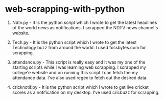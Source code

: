 # web-scrapping-with-python

1) Ndtv.py - It is the python script which I wrote to get the latest headlines of the world news as notifications. I scrapped the NDTV news channel's website.

2) Tech.py - It is the python script which I wrote to get the latest Technology buzz from around the world. I used fossbytes.com for scrapping. 

3) attendance.py - This script is really easy and it was my one of the starting scripts while I was learning web scrapping. I scrapped my college'e website and on running this script I can fetch the my attendance data. I've also used regex to fetch out the desired data.

4) cricknotif.py - It is the python script which I wrote to get live cricket scores as a notification on my desktop. I've used cricbuzz for scrapping. 
